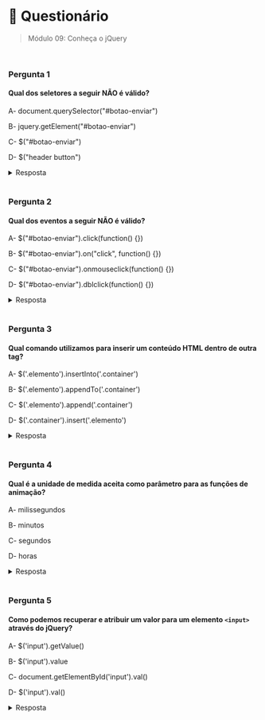 # 📌 Questionário
> Módulo 09: Conheça o jQuery

<br>

### Pergunta 1
#### Qual dos seletores a seguir NÃO é válido?
A- document.querySelector("#botao-enviar")

B- jquery.getElement("#botao-enviar")

C- $("#botao-enviar")

D- $("header button")

<details>
    <summary>Resposta</summary>

    jquery.getElement("#botao-enviar")
    
    O seletor que não é válido é o "jquery.getElement("#botao-enviar")". A função jquery.getElement não é um método ou uma função válida para selecionar elementos usando o jQuery. A forma correta de selecionar elementos com jQuery é utilizando o seletor $
</details>

<br>

### Pergunta 2
#### Qual dos eventos a seguir NÃO é válido?
A- $("#botao-enviar").click(function() {})

B- $("#botao-enviar").on("click", function() {})

C- $("#botao-enviar").onmouseclick(function() {})

D- $("#botao-enviar").dblclick(function() {})

<details>
    <summary>Resposta</summary>
    
    $("#botao-enviar").onmouseclick(function() {})
    
    O evento que não é válido é o $("#botao-enviar").onmouseclick(function() {})", pois a função onmouseclick() não faz parte dos métodos de evento do jQuery.

</details>

<br>


### Pergunta 3
#### Qual comando utilizamos para inserir um conteúdo HTML dentro de outra tag?
A- $('.elemento').insertInto('.container')

B- $('.elemento').appendTo('.container')

C- $('.elemento').append('.container')

D- $('.container').insert('.elemento')

<details>
    <summary>Resposta</summary>
    
    $('.elemento').appendTo('.container')

    A resposta correta é "$('.elemento').appendTo('.container')". Essa é a forma correta de inserir o elemento com classe "elemento" dentro do elemento com classe "container" usando o jQuery. O método appendTo é usado para mover o elemento selecionado como filho do elemento de destino, inserindo-o dentro dele.
</details>

<br>

### Pergunta 4
#### Qual é a unidade de medida aceita como parâmetro para as funções de animação?
A- milissegundos

B- minutos

C- segundos

D- horas

<details>
    <summary>Resposta</summary>
    
    milissegundos

    A unidade de medida aceita como parâmetro para as funções de animação geralmente é em milissegundos (ms). Ao definir a duração de uma animação, é comum especificar o tempo em milissegundos para controlar a velocidade e o tempo de execução da animação. Por exemplo, um valor de 1000ms representa 1 segundo de duração da animação.
</details>

<br>

### Pergunta 5
#### Como podemos recuperar e atribuir um valor para um elemento ``<input>`` através do jQuery?
A- $('input').getValue()

B- $('input').value

C- document.getElementById('input').val()

D- $('input').val()

<details>
    <summary>Resposta</summary>
    
    $('input').val()

    A resposta correta é "$('input').val()". Essa é a forma correta de recuperar e atribuir um valor para um elemento <input> usando o jQuery. O método val() é usado para obter ou definir o valor de um elemento de formulário.
</details>

